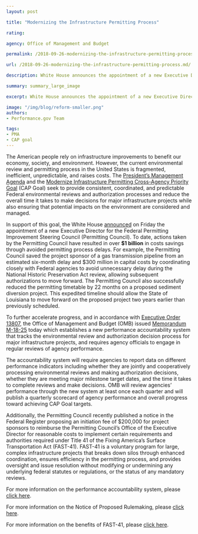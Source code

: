 ```yaml
---
layout: post

title: "Modernizing the Infrastructure Permitting Process"

rating:

agency: Office of Management and Budget

permalink: /2018-09-26-modernizing-the-infrastructure-permitting-process

url: /2018-09-26-modernizing-the-infrastructure-permitting-process.md/

description: White House announces the appointment of a new Executive Director for the Federal Permitting Improvement Steering Council (Permitting Council).

summary: summary_large_image

excerpt: White House announces the appointment of a new Executive Director for the Federal Permitting Improvement Steering Council (Permitting Council).  

image: "/img/blog/reform-smaller.png"
authors:
- Performance.gov Team

tags:
- PMA
- CAP goal
---
```


The American people rely on infrastructure improvements to benefit our economy, society, and environment. However, the current environmental review and permitting process in the United States is fragmented, inefficient, unpredictable, and raises costs. The [President’s Management Agenda](https://www.performance.gov/PMA/PMA.html) and the [Modernize Infrastructure Permitting Cross-Agency Priority Goal](https://www.performance.gov/CAP/CAP_goal_12.html) (CAP Goal) seek to provide consistent, coordinated, and predictable Federal environmental reviews and authorization processes and reduce the overall time it takes to make decisions for major infrastructure projects while also ensuring that potential impacts on the environment are considered and managed.  

In support of this goal, the White House [announced](https://www.whitehouse.gov/presidential-actions/president-donald-j-trump-announces-intent-nominate-appoint-personnel-key-administration-posts-20/) on Friday the appointment of a new Executive Director for the Federal Permitting Improvement Steering Council (Permitting Council).  To date, actions taken by the Permitting Council have resulted in over **$1 billion** in costs savings through avoided permitting process delays. For example, the Permitting Council saved the project sponsor of a gas transmission pipeline from an estimated six-month delay and $300 million in capital costs by coordinating closely with Federal agencies to avoid unnecessary delay during the National Historic Preservation Act review, allowing subsequent authorizations to move forward. The Permitting Council also successfully reduced the permitting timetable by 22 months on a proposed sediment diversion project. This expedited timeline should allow the State of Louisiana to move forward on the proposed project two years earlier than previously scheduled.

To further accelerate progress, and in accordance with [Executive Order 13807](https://www.whitehouse.gov/presidential-actions/presidential-executive-order-establishing-discipline-accountability-environmental-review-permitting-process-infrastructure/), the Office of Management and Budget (OMB) issued [Memorandum M-18-25](https://www.whitehouse.gov/wp-content/uploads/2018/09/M-18-25.pdf) today which establishes a new performance accountability system that tracks the environmental review and authorization decision process for major infrastructure projects, and requires agency officials to engage in regular reviews of agency performance.

The accountability system will require agencies to report data on different performance indicators including whether they are jointly and cooperatively processing environmental reviews and making authorization decisions, whether they are meeting major milestone target dates, and the time it takes to complete reviews and make decisions. OMB will review agencies’ performance through the new system at least once each quarter and will publish a quarterly scorecard of agency performance and overall progress toward achieving CAP Goal targets.

Additionally, the Permitting Council recently published a notice in the Federal Register proposing an initiation fee of $200,000 for project sponsors to reimburse the Permitting Council’s Office of the Executive Director for reasonable costs to implement certain requirements and authorities required under Title 41 of the Fixing America’s Surface Transportation Act (FAST-41). FAST-41 is a voluntary program for large, complex infrastructure projects that breaks down silos through enhanced coordination, ensures efficiency in the permitting process, and provides oversight and issue resolution without modifying or undermining any underlying federal statutes or regulations, or the status of any mandatory reviews.

For more information on the performance accountability system, please [click here](https://www.whitehouse.gov/wp-content/uploads/2018/09/M-18-25.pdf).

For more information on the Notice of Proposed Rulemaking, please [click here](https://www.federalregister.gov/d/2018-19032).

For more information on the benefits of FAST-41, please [click here](https://www.permits.performance.gov/).  
